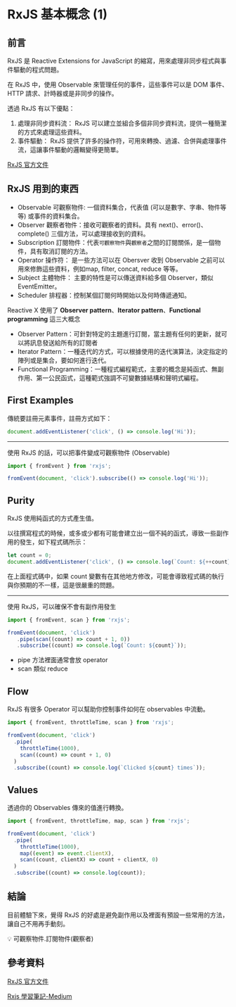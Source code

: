 # RxJS 基本概念 (1)

## 前言
RxJS 是 Reactive Extensions for JavaScript 的縮寫，用來處理非同步程式與事件驅動的程式問題。

在 RxJS 中，使用 Observable 來管理任何的事件，這些事件可以是 DOM 事件、HTTP 請求、計時器或是非同步的操作。

透過 RxJS 有以下優點：
1. 處理非同步資料流： RxJS 可以建立並組合多個非同步資料流，提供一種簡潔的方式來處理這些資料。
2. 事件驅動： RxJS 提供了許多的操作符，可用來轉換、過濾、合併與處理事件流，這讓事件驅動的邏輯變得更簡單。

[RxJS 官方文件](https://rxjs.dev/guide/overview)

## RxJS 用到的東西
- Observable 可觀察物件: 一個資料集合，代表值 (可以是數字、字串、物件等等) 或事件的資料集合。
- Observer 觀察者物件：接收可觀察者的資料。具有 next()、error()、complete() 三個方法，可以處理接收到的資料。
- Subscription 訂閱物件：代表`可觀察物件`與`觀察者`之間的訂閱關係，是一個物件，具有取消訂閱的方法。
- Operator 操作符： 是一些方法可以在 Obersver 收到 Observable 之前可以用來修飾這些資料，例如map, filter, concat, reduce 等等。
- Subject 主體物件： 主要的特性是可以傳送資料給多個 Observer，類似 EventEmitter。
- Scheduler 排程器：控制某個訂閱何時開始以及何時傳遞通知。

Reactive X 使用了 **Observer pattern**、**Iterator pattern**、**Functional programming** 這三大概念

- Observer Pattern：可針對特定的主題進行訂閱，當主題有任何的更新，就可以將訊息發送給所有的訂閱者
- Iterator Pattern：一種迭代的方式，可以根據使用的迭代演算法，決定指定的陣列或是集合，要如何進行迭代。
- Functional Programming：一種程式編程範式，主要的概念是純函式、無副作用、第一公民函式，這種範式強調不可變數據結構和聲明式編程。

## First Examples
傳統要註冊元素事件，註冊方式如下：

```js
document.addEventListener('click', () => console.log('Hi'));
```

<hr>
使用 RxJS 的話，可以把事件變成可觀察物件 (Observable)

```js
import { fromEvent } from 'rxjs';

fromEvent(document, 'click').subscribe(() => console.log('Hi'));
```
## Purity  
RxJS 使用純函式的方式產生值。

以往撰寫程式的時候，或多或少都有可能會建立出一個不純的函式，導致一些副作用的發生，如下程式碼所示：

```js
let count = 0;
document.addEventListener('click', () => console.log(`Count: ${++count}`))
```

在上面程式碼中，如果 count 變數有在其他地方修改，可能會導致程式碼的執行與你預期的不一樣，這是很嚴重的問題。

<hr>

使用 RxJS，可以確保不會有副作用發生

```js
import { fromEvent, scan } from 'rxjs';

fromEvent(document, 'click')
   .pipe(scan((count) => count + 1, 0))
   .subscribe((count) => console.log(`Count: ${count}`));
```

- pipe 方法裡面通常會放 operator
- scan 類似 reduce

## Flow
RxJS 有很多 Operator 可以幫助你控制事件如何在 observables 中流動。

```js
import { fromEvent, throttleTime, scan } from 'rxjs';

fromEvent(document, 'click')
  .pipe(
    throttleTime(1000),
    scan((count) => count + 1, 0)
  )
  .subscribe((count) => console.log(`Clicked ${count} times`));
```

## Values
透過你的 Observables 傳來的值進行轉換。

```js
import { fromEvent, throttleTime, map, scan } from 'rxjs';

fromEvent(document, 'click')
  .pipe(
    throttleTime(1000),
    map((event) => event.clientX),
    scan((count, clientX) => count + clientX, 0)
  )
  .subscribe((count) => console.log(count));
```

## 結論
目前體驗下來，覺得 RxJS 的好處是避免副作用以及裡面有預設一些常用的方法，讓自己不用再手動刻。

💡 可觀察物件.訂閱物件(觀察者)

## 參考資料
[RxJS 官方文件](https://rxjs.dev/guide/overview)

[Rxjs 學習筆記-Medium](https://medium.com/@chen090/rxjs-%E5%AD%B8%E7%BF%92%E7%AD%86%E8%A8%98-1acbc04e25d0)

